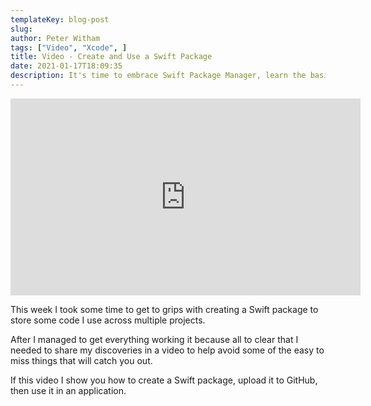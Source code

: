 ```yaml
---
templateKey: blog-post
slug: 
author: Peter Witham
tags: ["Video", "Xcode", ]
title: Video - Create and Use a Swift Package
date: 2021-01-17T18:09:35
description: It's time to embrace Swift Package Manager, learn the basics in this video.
---
```


<iframe width="560" height="315" src="https://www.youtube.com/embed/XMaRrJccPv4" frameborder="0" allow="accelerometer; autoplay; clipboard-write; encrypted-media; gyroscope; picture-in-picture" allowfullscreen></iframe>

This week I took some time to get to grips with creating a Swift package to store some code I use across multiple projects.

After I managed to get everything working it because all to clear that I needed to share my discoveries in a video to help avoid some of the easy to miss things that will catch you out.

If this video I show you how to create a Swift package, upload it to GitHub, then use it in an application.